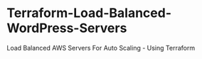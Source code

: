 # Terraform-Load-Balanced-WordPress-Servers
Load Balanced AWS Servers For Auto Scaling - Using Terraform
